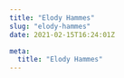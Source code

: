 ```yaml
---
title: "Elody Hammes"
slug: "elody-hammes"
date: 2021-02-15T16:24:01Z

meta:
  title: "Elody Hammes"
---
```



